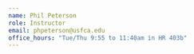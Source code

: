 ```yaml
---
name: Phil Peterson
role: Instructor
email: phpeterson@usfca.edu
office_hours: "Tue/Thu 9:55 to 11:40am in HR 403b"
---
```

